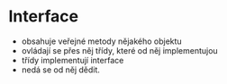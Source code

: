 # Interface
* obsahuje veřejné metody nějakého objektu
* ovládají se přes něj třídy, které od něj implementujou
* třídy implementují interface
* nedá se od něj dědit.
